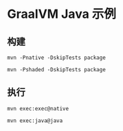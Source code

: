 # GraalVM Java 示例

## 构建

```shell
mvn -Pnative -DskipTests package
```

```shell
mvn -Pshaded -DskipTests package
```

## 执行

```shell
mvn exec:exec@native
```

```shell
mvn exec:java@java
```
